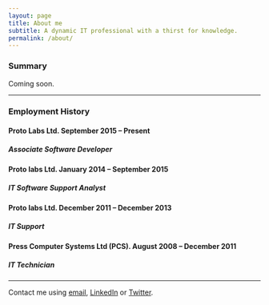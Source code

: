 ```yaml
---
layout: page
title: About me
subtitle: A dynamic IT professional with a thirst for knowledge.
permalink: /about/
---
```


### Summary

Coming soon.

----------

### Employment History  


#### Proto Labs Ltd. September 2015 – Present  

##### Associate Software Developer


#### Proto labs Ltd. January 2014 – September 2015  

##### IT Software Support Analyst


#### Proto labs Ltd. December 2011 – December 2013  

##### IT Support


#### Press Computer Systems Ltd (PCS). August 2008 – December 2011  

##### IT Technician

----------

Contact me using [email](mailto:contact@ashleypoole.co.uk), [LinkedIn](http://uk.linkedin.com/in/ashleypoole) or [Twitter](https://www.twitter.com/ashleypooleUK).
